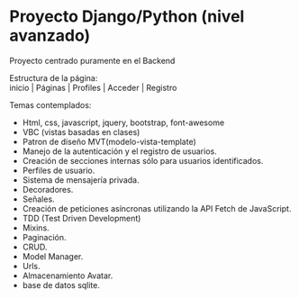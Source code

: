 # Proyecto Django/Python (nivel avanzado)

Proyecto centrado puramente en el Backend

Estructura de la página:  
inicio | Páginas | Profiles | Acceder | Registro

Temas contemplados:
- Html, css, javascript, jquery, bootstrap, font-awesome
- VBC (vistas basadas en clases)
- Patron de diseño MVT(modelo-vista-template)
- Manejo de la autenticación y el registro de usuarios.
- Creación de secciones internas sólo para usuarios identificados.
- Perfiles de usuario.
- Sistema de mensajería privada.
- Decoradores.
- Señales.
- Creación de peticiones asíncronas utilizando la API Fetch de JavaScript.
- TDD (Test Driven Development)
- Mixins.
- Paginación.
- CRUD.
- Model Manager.
- Urls.
- Almacenamiento Avatar.
- base de datos sqlite.
